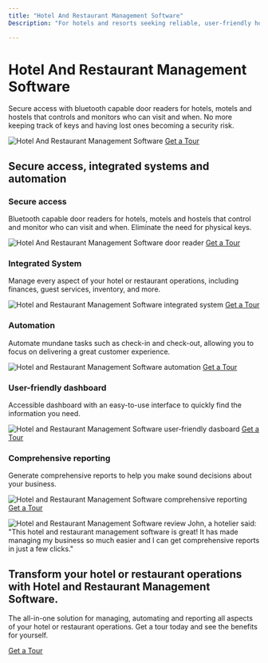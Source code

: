 ```yaml
---
title: "Hotel And Restaurant Management Software"
Description: "For hotels and resorts seeking reliable, user-friendly hotel and restaurant management software solutions the solution is here. No special characters are necessary—just easy-to-use software that helps control access to guest rooms and more. Uncover the perfect solution today!"

---
```


<h1>Hotel And Restaurant Management Software</h1>
<p>Secure access with bluetooth capable door readers for hotels, motels and hostels that controls and monitors who can visit and when. No more keeping track of keys and having lost ones becoming a security risk.</p>
<img src="hotel-management-software.jpg" alt="Hotel And Restaurant Management Software" />
<a href="/get-a-tour" class="btn btn-primary">Get a Tour</a>
<h2>Secure access, integrated systems and automation</h2>
<h3>Secure access</h3>
<p>Bluetooth capable door readers for hotels, motels and hostels that control and monitor who can visit and when. Eliminate the need for physical keys.</p>
<img src="door-reader-hotel.jpg" alt="Hotel And Restaurant Management Software door reader" />
<a href="/get-a-tour" class="btn btn-primary">Get a Tour</a>
<h3>Integrated System</h3>
<p>Manage every aspect of your hotel or restaurant operations, including finances, guest services, inventory, and more.</p>
<img src="hotel-management-system.jpg" alt="Hotel and Restaurant Management Software integrated system" />
<a href="/get-a-tour" class="btn btn-primary">Get a Tour</a>
<h3>Automation</h3>
<p>Automate mundane tasks such as check-in and check-out, allowing you to focus on delivering a great customer experience.</p>
<img src="hotel-automation.jpg" alt="Hotel and Restaurant Management Software automation" />
<a href="/get-a-tour" class="btn btn-primary">Get a Tour</a>
<h3>User-friendly dashboard</h3>
<p>Accessible dashboard with an easy-to-use interface to quickly find the information you need.</p>
<img src="hotel-dashboard.jpg" alt="Hotel and Restaurant Management Software user-friendly dasboard" />
<a href="/get-a-tour" class="btn btn-primary">Get a Tour</a>
<h3>Comprehensive reporting</h3>
<p>Generate comprehensive reports to help you make sound decisions about your business.</p>
<img src="hotel-reporting.jpg" alt="Hotel and Restaurant Management Software comprehensive reporting" />
<a href="/get-a-tour" class="btn btn-primary">Get a Tour</a>
<p><img src="hotelier-review.jpg" alt="Hotel and Restaurant Management Software review" /> 
John, a hotelier said: "This hotel and restaurant management software is great! It has made managing my business so much easier and I can get comprehensive reports in just a few clicks."</p>
<h2>Transform your hotel or restaurant operations with Hotel and Restaurant Management Software.</h2>
<p>The all-in-one solution for managing, automating and reporting all aspects of your hotel or restaurant operations. Get a tour today and see the benefits for yourself.</p>
<a href="/get-a-tour" class="btn btn-primary">Get a Tour</a>
